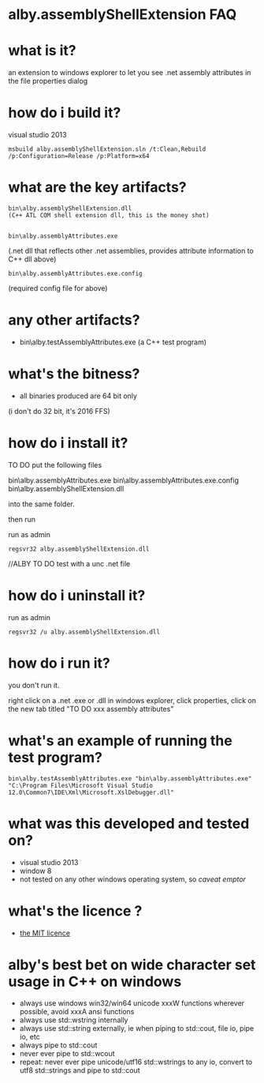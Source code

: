 # alby.assemblyShellExtension FAQ

# what is it?

an extension to windows explorer to let you see .net assembly attributes in the file properties dialog


# how do i build it?

visual studio 2013

    msbuild alby.assemblyShellExtension.sln /t:Clean,Rebuild /p:Configuration=Release /p:Platform=x64


# what are the key artifacts?

    bin\alby.assemblyShellExtension.dll 
    (C++ ATL COM shell extension dll, this is the money shot)


    bin\alby.assemblyAttributes.exe 

(.net dll that reflects other .net assemblies, provides attribute information to C++ dll above)

    bin\alby.assemblyAttributes.exe.config

(required config file for above)


# any other artifacts?

- bin\alby.testAssemblyAttributes.exe (a C++ test program)


# what's the bitness?

- all binaries produced are 64 bit only

(i don't do 32 bit, it's 2016 FFS)


# how do i install it?

TO DO
put the following files 

bin\alby.assemblyAttributes.exe
bin\alby.assemblyAttributes.exe.config
bin\alby.assemblyShellExtension.dll 

into the same folder. 

then run

run as admin

    regsvr32 alby.assemblyShellExtension.dll

//ALBY TO DO test with a unc .net file

# how do i uninstall it?

run as admin

    regsvr32 /u alby.assemblyShellExtension.dll


# how do i run it?

you don't run it.

right click on a .net .exe or .dll in windows explorer, click properties, click on the new tab titled "TO DO xxx assembly attributes"


# what's an example of running the test program?

    bin\alby.testAssemblyAttributes.exe "bin\alby.assemblyAttributes.exe" "C:\Program Files\Microsoft Visual Studio 12.0\Common7\IDE\Xml\Microsoft.XslDebugger.dll"


# what was this developed and tested on?

- visual studio 2013
- window 8
- not tested on any other windows operating system, so *caveat emptor*

# what's the licence ?

- [the MIT licence](https://opensource.org/licenses/MIT)


# alby's best bet on wide character set usage in C++ on windows

- always use windows win32/win64 unicode xxxW functions wherever possible, avoid xxxA ansi functions 
- always use std::wstring internally
- always use std::string externally, ie when piping to std::cout, file io, pipe io, etc
- always pipe to std::cout
- never ever pipe to std::wcout
- repeat: never ever pipe unicode/utf16 std::wstrings to any io, convert to utf8 std::strings and pipe to std::cout


